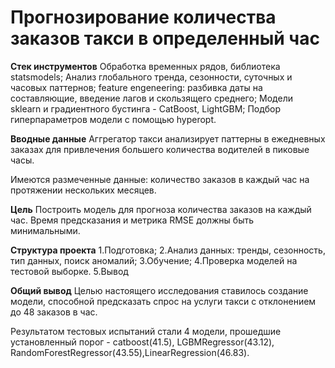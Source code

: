 # **Прогнозирование количества заказов такси в определенный час**

**Стек инструментов**
Обработка временных рядов, библиотека statsmodels;
Анализ глобального тренда, сезонности, суточных и часовых паттернов;
feature engeneering: разбивка даты на составляющие, введение лагов и скользящего среднего;
Модели sklearn и градиентного бустинга - CatBoost, LightGBM;
Подбор гиперпараметров модели с помощью hyperopt.

**Вводные данные**
Аггрегатор такси анализирует паттерны в ежедневных заказах для привлечения большего количества водителей в пиковые часы.

Имеются размеченные данные: количество заказов в каждый час на протяжении нескольких месяцев.

**Цель**
Построить модель для прогноза количества заказов на каждый час. Время предсказания и метрика RMSE должны быть минимальными.

**Структура проекта**
1.Подготовка;
2.Анализ данных: тренды, сезонность, тип данных, поиск аномалий;
3.Обучение;
4.Проверка моделей на тестовой выборке.
5.Вывод

**Общий вывод**
Целью настоящего исследования ставилось создание модели, способной предсказать спрос на услуги такси с отклонением до 48 заказов в час.

Результатом тестовых испытаний стали 4 модели, прошедшие установленный порог - catboost(41.5), LGBMRegressor(43.12), RandomForestRegressor(43.55),LinearRegression(46.83).
